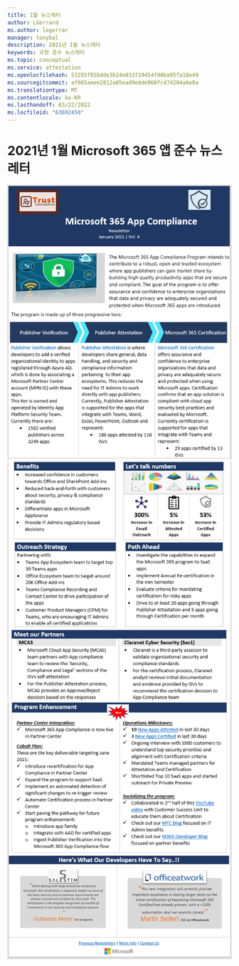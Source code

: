 ```yaml
---
title: 1월 뉴스레터
author: LGerrard
ms.author: legerrar
manager: tonybal
description: 2021년 1월 뉴스레터
keywords: 규정 준수 뉴스레터
ms.topic: conceptual
ms.service: attestation
ms.openlocfilehash: 53293f01bdde3b14e033729454f00ba95fa18e49
ms.sourcegitcommit: af065aeee2812a85ead9e0de968fc474204a6e8a
ms.translationtype: MT
ms.contentlocale: ko-KR
ms.lasthandoff: 03/22/2022
ms.locfileid: "63692450"
---
```

# <a name="january-2021-microsoft-365-app-compliance-newsletter"></a>2021년 1월 Microsoft 365 앱 준수 뉴스레터

![Alt textAlt](../media/Jan1.PNG)
![ textAlt](../media/Jan2.PNG)
![ 텍스트](../media/Jan3.PNG)

